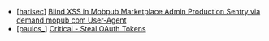 * [[harisec](https://hackerone.com/harisec)] [Blind XSS in Mobpub Marketplace Admin Production  Sentry via demand mopub com User-Agent ](https://hackerone.com/reports/275518)
* [[paulos_](https://hackerone.com/paulos_)] [ Critical - Steal OAuth Tokens](https://hackerone.com/reports/131202)
